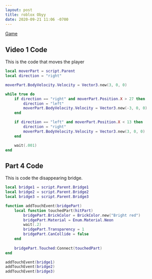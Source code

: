 ```yaml
---
layout: post
title: roblox Obyy
date: 2020-09-21 11:06 -0700
---
```




[Game](https://www.roblox.com/games/5717257383/Roblox-Obby-Youtube)


## Video 1 Code

This is the code that moves the player

```lua
local moverPart = script.Parent
local direction = "right"

moverPart.BodyVelocity.Velocity = Vector3.new(3, 0, 0)

while true do
	if direction == "right" and moverPart.Position.X > 27 then
		direction = "left"
		moverPart.BodyVelocity.Velocity = Vector3.new(-3, 0, 0)
	end

	if direction == "left" and moverPart.Position.X < 13 then
		direction = "right"
		moverPart.BodyVelocity.Velocity = Vector3.new(3, 0, 0)
	end

	wait(.001)
end
```

## Part 4 Code
This is code the disappearing bridge.

```lua
local bridge1 = script.Parent.Bridge1
local bridge2 = script.Parent.Bridge2
local bridge3 = script.Parent.Bridge3

function addTouchEvent(bridgePart)
	local function touchedPart(hitPart)
		bridgePart.BrickColor = BrickColor.new("Bright red")
		bridgePart.Material = Enum.Material.Neon
		wait(.2)
		bridgePart.Transparency = 1
		bridgePart.CanCollide = false
	end
	
	bridgePart.Touched:Connect(touchedPart)
end

addTouchEvent(bridge1)
addTouchEvent(bridge2)
addTouchEvent(bridge3)
```